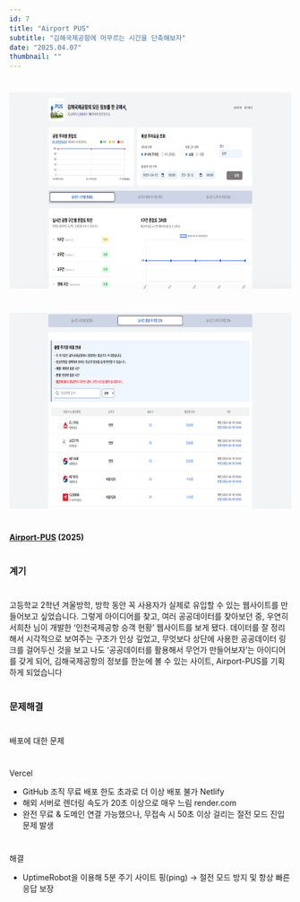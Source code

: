 ```yaml
---
id: 7
title: "Airport PUS"
subtitle: "김해국제공항에 머무르는 시간을 단축해보자"
date: "2025.04.07"
thumbnail: ""
---
```

#
<img src="../../static/image/Airport1.png" height="350px">

#
<img src="../../static/image/Airport2.png" height="350px">

#
**[Airport-PUS](https://github.com/airport-pus/Client) (2025)**
#
### 계기
#
고등학교 2학년 겨울방학,
방학 동안 꼭 사용자가 실제로 유입할 수 있는 웹사이트를 만들어보고 싶었습니다. 
그렇게 아이디어를 찾고, 여러 공공데이터를 찾아보던 중, 우연히 서희찬 님이 개발한 ‘인천국제공항 승객 현황’ 웹사이트를 보게 됐다. 데이터를 잘 정리해서 시각적으로 보여주는 구조가 인상 깊었고, 무엇보다 상단에 사용한 공공데이터 링크를 걸어두신 것을 보고 나도 ‘공공데이터를 활용해서 무언가 만들어보자’는 아이디어를 갖게 되어, 김해국제공항의 정보를 한눈에 볼 수 있는 사이트, Airport-PUS를 기획하게 되었습니다
#
### 문제해결
#
배포에 대한 문제
#
Vercel
- GitHub 조직 무료 배포 한도 초과로 더 이상 배포 불가
Netlify
- 해외 서버로 렌더링 속도가 20초 이상으로 매우 느림
render.com
- 완전 무료 & 도메인 연결 가능했으나, 무접속 시 50초 이상 걸리는 절전 모드 진입 문제 발생
#
해결
- UptimeRobot을 이용해 5분 주기 사이트 핑(ping) → 절전 모드 방지 및 항상 빠른 응답 보장


